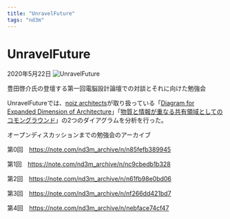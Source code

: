 ```yaml
---
title: "UnravelFuture"
tags: "nd3m"
---
```


# UnravelFuture

2020年5月22日
![UnravelFuture](UnravelFuture.jpg)

豊田啓介氏の登壇する第一回電脳設計論壇での対談とそれに向けた勉強会

UnravelFutureでは、[noiz architects](https://noizarchitects.com)が取り扱っている「[Diagram for Expanded Dimension of Architecture](https://noizarchitects.com/archives/works/diagram)」「[物質と情報が重なる共有領域としてのコモングラウンド](https://noizarchitects.com/archives/works/where-digital-world-and-physical-world-meet)」の2つのダイアグラムを分析を行った。

オープンディスカッションまでの勉強会のアーカイブ

第0回　<https://note.com/nd3m_archive/n/n85fefb389945>

第1回　<https://note.com/nd3m_archive/n/nc9cbedb1b328>

第2回　<https://note.com/nd3m_archive/n/n61fb98e0bd06>

第3回　<https://note.com/nd3m_archive/n/nf266dd421bd7>

第4回　<https://note.com/nd3m_archive/n/nebface74cf47>
